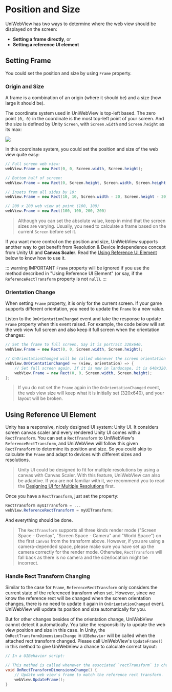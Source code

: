 # Position and Size

UniWebView has two ways to determine where the web view should be displayed on the screen:

- **Setting a frame directly**, or
- **Setting a reference UI element**

## Setting Frame

You could set the position and size by using `Frame` property.

### Origin and Size

A frame is a combination of an origin (where it should be) and a size (how large it should be).

The coordinate system used in UniWebView is top-left based. The zero point `(0, 0)` in the coordinate is the most top-left point of your screen. And the size is defined by Unity `Screen`, with `Screen.width` and `Screen.height` as its max:

![](/images/RectXY.svg)

In this coordinate system, you could set the position and size of the web view quite easy:

```csharp
// Full screen web view:
webView.Frame = new Rect(0, 0, Screen.width, Screen.height);

// Bottom half of screen:
webView.Frame = new Rect(0, Screen.height, Screen.width, Screen.height / 2);

// Insets from all sides by 10:
webView.Frame = new Rect(10, 10, Screen.width - 20, Screen.height - 20);

// 200 x 200 web view at point (100, 100)
webView.Frame = new Rect(100, 100, 200, 200)
```

> Although you can set the absolute value, keep in mind that the screen sizes are varying. Usually, you need to calculate a frame based on the current `Screen` before set it.

If you want more control on the position and size, UniWebView supports another way to get benefit from Resolution & Device Independence concept from Unity UI and **Canvas Scaler**. Read the [Using Reference UI Element](#using-reference-ui-element) below to know how to use it.

::: warning IMPORTANT
`Frame` property will be ignored if you use the method described in "Using Reference UI Element" (or say, if the `ReferenceRectTransform` property is not `null`).
:::

### Orientation Change

When setting `Frame` property, it is only for the current screen. If your game supports different orientation, you need to update the `Frame` to a new value.

Listen to the `OnOrientationChanged` event and take the response to update `Frame` property when this event raised. For example, the code below will set the web view full screen and also keep it full screen when the orientation changes:

```csharp
// Set the frame to full screen. Say it is portrait 320x640.
webView.Frame = new Rect(0, 0, Screen.width, Screen.height);

// OnOrientationChanged will be called whenever the screen orientation changes.
webView.OnOrientationChanged += (view, orientation) => {
    // Set full screen again. If it is now in landscape, it is 640x320.
    webView.Frame = new Rect(0, 0, Screen.width, Screen.height);
};
```

> If you do not set the `Frame` again in the `OnOrientationChanged` event, the web view size will keep what it is initially set (320x640), and your layout will be broken.

## Using Reference UI Element

Unity has a responsive, nicely designed UI system: Unity UI. It considers screen canvas scaler and every rendered Unity UI comes with a `RectTransform`. You can set a `RectTransform` to UniWebView's `ReferenceRectTransform`, and UniWebView will follow this given `RectTransform` to determine its position and size. So you could skip to calculate the `Frame` and adapt to devices with different sizes and resolutions.

> Unity UI could be designed to fit for multiple resolutions by using a canvas with Canvas Scaler. With this feature, UniWebView can also be adaptive. If you are not familiar with it, we recommend you to read the [Designing UI for Multiple Resolutions](https://docs.unity3d.com/Manual/HOWTO-UIMultiResolution.html) first.

Once you have a `RectTransform`, just set the property:

```csharp
RectTransform myUITransform = ...
webView.ReferenceRectTransform = myUITransform;
```

And everything should be done.

> The `RectTransform` supports all three kinds render mode ("Screen Space - Overlay", "Screen Space - Camera" and "World Space") on the first `Canvas` from the transform above. However, if you are using a camera-depended space, please make sure you have set up the camera correctly for the render mode. Otherwise, `RectTransform` will fall back as there is no camera and the size/location might be incorrect.

### Handle Rect Transform Changing

Similar to the case for `Frame`, `ReferenceRectTransform` only considers the current state of the referenced transform when set. However, since we know the reference rect will be changed when the screen orientation changes, there is no need to update it again in `OnOrientationChanged` event. UniWebView will update its position and size automatically for you.

But for other changes besides of the orientation change, UniWebView cannot detect it automatically. You take the responsibility to update the web view position and size in this case. In Unity, the `OnRectTransformDimensionsChange` in `UIBehavior` will be called when the attached rect transform changed. Please call UniWebView's `UpdateFrame()` in this method to give UniWebView a chance to calculate correct layout:

```csharp
// In a UIBehavior script:

// This method is called whenever the associated `rectTransform` is changed.
void OnRectTransformDimensionsChange() {
    // Update web view's frame to match the reference rect transform.
    webView.UpdateFrame();
}
```
